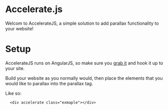 Accelerate.js
=============

Welcom to AccelerateJS, a simple solution to add parallax functionality to your website!

Setup
=====

AccelerateJS runs on AngularJS, so make sure you [grab it](https://angularjs.org) and hook it up to your site. 

Build your website as you normally would, then place the elements that you would like to parallax into the parallax tag.

Like so:


  > <parallax>
      <div accelerate class="exmaple"></div>
   </parallax></p>




